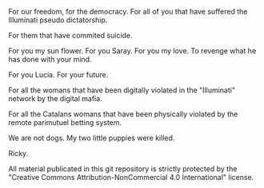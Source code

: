 For our freedom, for the democracy. For all of you that have suffered the Illuminati pseudo dictatorship.

For them that have commited suicide.

For you my sun flower. For you Saray. For you my love. To revenge what he has done with your mind.

For you Lucia. For your future.

For all the womans that have been digitally violated in the "Illuminati" network by the digital mafia.

For all the Catalans womans that have been physically violated by the remote parimutuel betting system.

We are not dogs. My two little puppies were killed.

Ricky.

All material publicated in this git repository is strictly protected by the "Creative Commons Attribution-NonCommercial 4.0 International" license.
